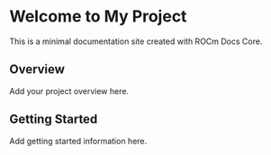 # Welcome to My Project

This is a minimal documentation site created with ROCm Docs Core.

## Overview

Add your project overview here.

## Getting Started

Add getting started information here. 
